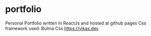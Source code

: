 # portfolio
Personal Portfolio written in ReactJs and hosted at github pages
Css framework used: Bulma Css
https://vikas.dev
